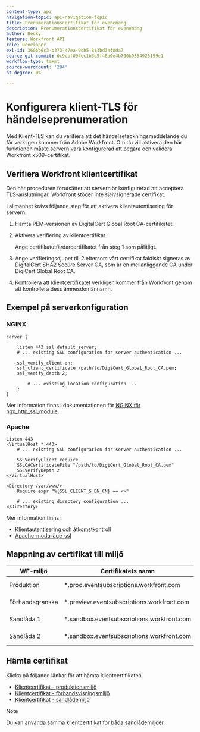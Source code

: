 ```yaml
---
content-type: api
navigation-topic: api-navigation-topic
title: Prenumerationscertifikat för evenemang
description: Prenumerationscertifikat för evenemang
author: Becky
feature: Workfront API
role: Developer
exl-id: 3606b6c3-b373-47ea-9cb5-813bd3af8da7
source-git-commit: 0c9cbf094ec1b3d5f48a0e4b700b9554925199e1
workflow-type: tm+mt
source-wordcount: '284'
ht-degree: 0%

---
```


# Konfigurera klient-TLS för händelseprenumeration

<!--Configuring Client TLS for Event Subscription
Steps to Verify Workfront's Client Certificate
Examples for Server configuration
NGINX
Apache
Certificate to Environment Mapping
Certificates
Production
Preview
Sandbox 1
Sandbox 2
-->

Med Klient-TLS kan du verifiera att det händelseteckningsmeddelande du får verkligen kommer från Adobe Workfront. Om du vill aktivera den här funktionen måste servern vara konfigurerad att begära och validera Workfront x509-certifikat.

<!--
>[!NOTE]
>
>* Workfront currently supports TLS version 1.2 by default.
>* Organizations can request that TLS version 1.3 be enabled for their Workfront instance.
-->


## Verifiera Workfront klientcertifikat

Den här proceduren förutsätter att servern är konfigurerad att acceptera TLS-anslutningar. Workfront stöder inte självsignerade certifikat.

I allmänhet krävs följande steg för att aktivera klientautentisering för servern:

1. Hämta PEM-versionen av DigitalCert Global Root CA-certifikatet.
1. Aktivera verifiering av klientcertifikat.

   Ange certifikatutfärdarcertifikatet från steg 1 som pålitligt.

1. Ange verifieringsdjupet till 2 eftersom vårt certifikat faktiskt signeras av DigitalCert SHA2 Secure Server CA, som är en mellanliggande CA under DigiCert Global Root CA.
1. Kontrollera att klientcertifikatet verkligen kommer från Workfront genom att kontrollera dess ämnesdomännamn.

## Exempel på serverkonfiguration

### NGINX

```
server {

    listen 443 ssl default_server;
    # ... existing SSL configuration for server authentication ...

    ssl_verify_client on;
    ssl_client_certificate /path/to/DigiCert_Global_Root_CA.pem;
    ssl_verify_depth 2;

        # ... existing location configuration ...
    }
}
```

Mer information finns i dokumentationen för [NGiNX för ngx_http_ssl_module](https://nginx.org/en/docs/http/ngx_http_ssl_module.html).

### Apache

```
Listen 443
<VirtualHost *:443>
    # ... existing SSL configuration for server authentication ...

    SSLVerifyClient require
    SSLCACertificateFile "/path/to/DigiCert_Global_Root_CA.pem"
    SSLVerifyDepth 2
</VirtualHost>

<Directory /var/www/>
    Require expr "%{SSL_CLIENT_S_DN_CN} == <>"

    # ... existing directory configuration ...
</Directory>
```

Mer information finns i

* [Klientautentisering och åtkomstkontroll](https://httpd.apache.org/docs/2.4/ssl/ssl_howto.html#accesscontrol)
* [Apache-modulläge_ssl](https://httpd.apache.org/docs/2.4/mod/mod_ssl.html)
 

## Mappning av certifikat till miljö

| WF-miljö | Certifikatets namn | Certifikatämne (DN) |
| -- | -- | -- |
| Produktion | *.prod.eventsubscriptions.workfront.com | subject= /C=US/ST=Utah/L=Lehi/O=Workfront, Inc./CN=*.prod.eventsubscriptions.workfront.com |
| Förhandsgranska | *.preview.eventsubscriptions.workfront.com | subject= /C=US/ST=Utah/L=Lehi/O=Workfront, Inc./CN=*.preview.eventsubscriptions.workfront.com |
| Sandlåda 1 | *.sandbox.eventsubscriptions.workfront.com | subject= /C=US/ST=Utah/L=Lehi/O=Workfront, Inc./CN=*.sandbox.eventsubscriptions.workfront.com |
| Sandlåda 2 | *.sandbox.eventsubscriptions.workfront.com | subject= /C=US/ST=Utah/L=Lehi/O=Workfront, Inc./CN=*.sandbox.eventsubscriptions.workfront.com |

## Hämta certifikat

Klicka på följande länkar för att hämta klientcertifikaten.

* [Klientcertifikat - produktionsmiljö](assets/prod-environment-nov-2024.crt)
* [Klientcertifikat - förhandsvisningsmiljö](assets/preview-environment-nov-2024.crt)
* [Klientcertifikat - sandlådemiljö](assets/sandbox-environment-nov-2024.crt)

>[!NOTE]
>
>Du kan använda samma klientcertifikat för båda sandlådemiljöer.
